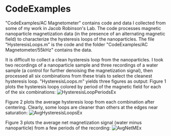 # CodeExamples
"CodeExamples/AC Magnetometer" contains code and data I collected from some of my work in Jacob Robinson's Lab. The code processes magnetic nanoparticle magnetization data (in the presence of an alternating magnetic field) to characterize the hysteresis loops of the nanoparticles. The file "HysteresisLoops.m" is the code and the folder "CodeExamples/AC Magnetometer/55kHz" contains the data. 

It is difficult to collect a clean hysteresis loop from the nanoparticles. I took two recordings of a nanoparticle sample and three recordings of a water sample (a control for further denoising the magnetization signal), then processed all six combinations from these trials to select the cleanest hysteresis loop. "HysteresisLoops.m" yields three figures as output: 
Figure 1 plots the hysteresis loops colored by period of the magnetic field for each of the six combinations: ![HysteresisLoopPeriodsEx](https://user-images.githubusercontent.com/98965657/152451283-ae753ae0-8d63-4d2d-bb54-a3a9c66256d5.jpg)


Figure 2 plots the average hysteresis loop from each combination after centering. Clearly, some loops are cleaner than others at the edges near saturation: ![AvgHysteresisLoopsEx](https://user-images.githubusercontent.com/98965657/152451197-e2467b0b-f904-4f7d-b3bd-c300f8080543.jpg)


Figure 3 plots the average net magnetization signal (water minus nanoparticle) from a few periods of the recording: ![AvgNetMEx](https://user-images.githubusercontent.com/98965657/152451208-f6fb9117-90ec-4e74-b3fb-6370e85bb2ee.jpg)
